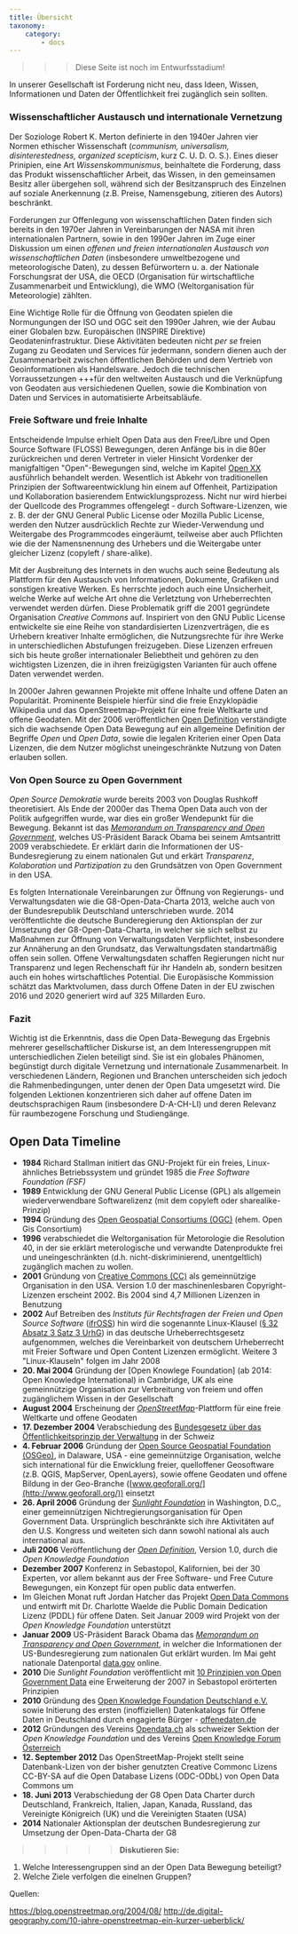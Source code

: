 ```yaml
---
title: Übersicht
taxonomy:
    category:
        - docs
---
```


>>> Diese Seite ist noch im Entwurfsstadium!

In unserer Gesellschaft ist Forderung nicht neu, dass Ideen, Wissen, Informationen und Daten der Öffentlichkeit frei zugänglich sein sollten.

### Wissenschaftlicher Austausch und internationale Vernetzung

Der Soziologe Robert K. Merton definierte in den 1940er Jahren vier Normen ethischer Wissenschaft (*communism, universalism, disinterestedness, organized scepticism*, kurz C. U. D. O. S.). Eines dieser Prinipien, eine Art *Wissenskommunismus*, beinhaltete die Forderung, dass das Produkt wissenschaftlicher Arbeit, das Wissen, in den gemeinsamen Besitz aller übergehen soll, während sich der Besitzanspruch des Einzelnen auf soziale Anerkennung (z.B. Preise, Namensgebung, zitieren des Autors) beschränkt.

Forderungen zur Offenlegung von wissenschaftlichen Daten finden sich bereits in den 1970er Jahren in Vereinbarungen der NASA mit ihren internationalen Partnern, sowie in den 1990er Jahren im Zuge einer Diskussion um einen *offenen und freien internationalen Austausch von wissenschaftlichen Daten* (insbesondere umweltbezogene und meteorologische Daten), zu dessen Befürwortern u. a. der Nationale Forschungsrat der USA, die OECD (Organisation für wirtschaftliche Zusammenarbeit und Entwicklung), die WMO (Weltorganisation für Meteorologie) zählten.

Eine Wichtige Rolle für die Öffnung von Geodaten spielen die Normungungen der ISO und OGC seit den 1990er Jahren, wie der Aubau einer Globalen bzw. Europäischen (INSPIRE Direktive) Geodateninfrastruktur. Diese Aktivitäten bedeuten nicht *per se* freien Zugang zu Geodaten und Services für jedermann, sondern dienen auch der Zusammenarbeit zwischen öffentlichen Behörden und dem Vertrieb von Geoinformationen als Handelsware. Jedoch die technischen Vorraussetzungen +++für den weltweiten Austausch und die Verknüpfung von Geodaten aus versichiedenen Quellen, sowie die Kombination von Daten und Services in automatisierte Arbeitsabläufe.

### Freie Software und freie Inhalte

Entscheidende Impulse erhielt Open Data aus den Free/Libre und Open Source Software (FLOSS) Bewegungen, deren Anfänge bis in die 80er zurückreichen und deren Vertreter in vieler Hinsicht Vordenker der manigfaltigen "Open"-Bewegungen sind, welche im Kapitel [Open XX](REF]) ausführlich behandelt werden. Wesentlich ist Abkehr von traditionellen Prinzipien der Softwareentwicklung hin einem auf Offenheit, Partizipation und Kollaboration basierendem Entwicklungsprozess. Nicht nur wird hierbei der Quellcode des Programmes offengelegt - durch Software-Lizenzen, wie z. B. der der GNU General Public License oder Mozilla Public License, werden den Nutzer ausdrücklich Rechte zur Wieder-Verwendung und Weitergabe des Programmcodes eingeräumt, teilweise aber auch Pflichten wie die der Namensnennung des Urhebers und die Weitergabe unter gleicher Lizenz (copyleft / share-alike).

Mit der Ausbreitung des Internets in den wuchs auch seine Bedeutung als Plattform für den Austausch von Informationen, Dokumente, Grafiken und sonstigen kreative Werken. Es herrschte jedoch auch eine Unsicherheit, welche Werke auf welche Art ohne die Verletztung von Urheberrechten verwendet werden dürfen. Diese Problematik griff die 2001 gegründete Organisation *Creative Commons* auf. Inspiriert von den GNU Public License entwickelte sie eine Reihe von standardisierten Lizenzverträgen, die es Urhebern kreativer Inhalte ermöglichen, die Nutzungsrechte für ihre Werke in unterschiedlichen Abstufungen freizugeben. Diese Lizenzen erfreuen sich bis heute großer internationaler Beliebtheit und gehören zu den wichtigsten Lizenzen, die in ihren freizügigsten Varianten für auch offene Daten verwendet werden.

In 2000er Jahren gewannen Projekte mit offene Inhalte und offene Daten an Popularität. Prominente Beispiele hierfür sind die freie Enzyklopädie Wikipedia und das OpenStreetmap-Projekt für eine freie Weltkarte und offene Geodaten. Mit der 2006 veröffentlichen [Open Definition](https://creativecommons.org/) verständigte sich die wachsende Open Data Bewegung auf ein allgemeine Definition der Begriffe *Open* und *Open Data*, sowie die legalen Kriterien einer Open Data Lizenzen, die dem Nutzer möglichst uneingeschränkte Nutzung von Daten erlauben sollen.

### Von Open Source zu Open Government

*Open Source Demokratie* wurde bereits 2003 von Douglas Rushkoff theoretisiert. Als Ende der 2000er das Thema Open Data auch von der Politik aufgegriffen wurde, war dies ein großer Wendepunkt für die Bewegung. Bekannt ist das *[Memorandum on Transparency and Open Government](https://obamawhitehouse.archives.gov/the-press-office/transparency-and-open-government)*, welches US-Präsident Barack Obama bei seinem Amtsantritt 2009 verabschiedete. Er erklärt darin die Informationen der US-Bundesregierung zu einem nationalen Gut und erkärt *Transparenz*, *Kolaboration* und *Partizipation* zu den Grundsätzen von Open Government in den USA.

Es folgten Internationale Vereinbarungen zur Öffnung von Regierungs- und Verwaltungsdaten wie die G8-Open-Data-Charta 2013, welche auch von der Bundesrepublik Deutschland unterschrieben wurde. 2014 veröffentlichte die deutsche Bunderegierung den Aktionsplan der zur Umsetzung der G8-Open-Data-Charta, in welcher sie sich selbst zu Maßnahmen zur Öffnung von Verwaltungsdaten Verpflichtet, insbesondere zur Annäherung an den Grundsatz, das Verwaltungsdaten standartmäßig offen sein sollen. Offene Verwaltungsdaten schaffen Regierungen nicht nur Transparenz und legen Rechenschaft für ihr Handeln ab, sondern besitzen auch ein hohes wirtschaftliches Potential. Die Europäsische Kommission schätzt das Marktvolumen, dass durch Offene Daten in der EU zwischen 2016 und 2020 generiert wird auf 325 Millarden Euro.

### Fazit
Wichtig ist die Erkenntnis, dass die Open Data-Bewegung das Ergebnis mehrerer gesellschaftlicher Diskurse ist, an dem Interessengruppen mit unterschiedlichen Zielen beteiligt sind. Sie ist ein globales Phänomen, begünstigt durch digitale Vernetzung und internationale Zusammenarbeit. In verschiedenen Ländern, Regionen und Branchen unterscheiden sich jedoch die Rahmenbedingungen, unter denen der Open Data umgesetzt wird. Die folgenden Lektionen konzentrieren sich daher auf offene Daten im deutschsprachigen Raum (insbesondere D-A-CH-LI) und deren Relevanz für raumbezogene Forschung und Studiengänge.

## Open Data Timeline


- **1984** Richard Stallman initiert das GNU-Projekt für ein freies, Linux-ähnliches Betriebssystem und gründet 1985 die *Free Software Foundation (FSF)*
- **1989** Entwicklung der GNU General Public License (GPL) als allgemein wiederverwendbare Softwarelizenz (mit dem copyleft oder sharealike-Prinzip)
- **1994**	Gründung des [Open Geospatial Consortiums (OGC)](http://www.opengeospatial.org/) (ehem. Open Gis Consortium)
- **1996** 	verabschiedet die Weltorganisation für Metorologie die Resolution 40, in der sie erklärt meterologische und verwandte Datenprodukte frei und uneingeschränkten (d.h. nicht-diskriminierend, unentgeltlich) zugänglich machen zu wollen.
- **2001**	Gründung von [Creative Commons (CC)](https://creativecommons.org/) als gemeinnützige Organisation in den USA. Version 1.0 der maschinenlesbaren Copyright-Lizenzen erscheint 2002. Bis 2004 sind 4,7 Millionen Lizenzen in Benutzung
- **2002** Auf Betreiben des *Instituts für Rechtsfragen der Freien und Open Source Software* ([ifrOSS](http://www.ifross.org)) hin wird die sogenannte Linux-Klausel ([§ 32 Absatz 3 Satz 3 UrhG](http://www.gesetze-im-internet.de/urhg/__32.html)) in das deutsche Urheberrechtsgesetz aufgenommen, welches die Vereinbarkeit von deutschem Urheberrecht mit Freier Software und Open Content Lizenzen ermöglicht. Weitere 3 "Linux-Klauseln" folgen im Jahr 2008
- **20. Mai 2004**	Gründung der [Open Knowlege Foundation] (ab 2014: Open Knowledge International) in Cambridge, UK als eine gemeinnützige Organisation zur Verbreitung von freiem und offen zugänglichem Wissen in der Gesellschaft
- **August 2004**	Erscheinung der *[OpenStreetMap](https://www.openstreetmap.org)*-Plattform für eine freie Weltkarte und offene Geodaten
- **17. Dezember 2004** Verabschiedung des [Bundesgesetz über das Öffentlichkeitsprinzip der Verwaltung](https://www.admin.ch/opc/de/classified-compilation/20022540/index.html) in der Schweiz
- **4. Februar 2006** Gründung der [Open Source Geospatial Foundation (OSGeo)](https://www.osgeo.org/), in Dalaware, USA - eine gemeinnützige Organisation, welche sich international für die Enwicklung freier, quelloffener Geosoftware (z.B. QGIS, MapServer, OpenLayers), sowie offene Geodaten und offene Bildung in der Geo-Branche ([www.geoforall.org/](http://www.geoforall.org/)) einsetzt
- **26. April 2006** Gründung der *[Sunlight Foundation](https://sunlightfoundation.com/)* in Washington, D.C,, einer gemeinnützigen Nichtregierungsorganisation für Open Government Data. Ursprünglich beschränkte sich ihre Aktivitäten auf den U.S. Kongress und weiteten sich dann sowohl national als auch international aus.
- **Juli 2006**	Veröffentlichung der *[Open Definition](https://opendefinition.org/)*, Version 1.0, durch die *Open Knowledge Foundation*
- **Dezember 2007** 	Konferenz in Sebastopol, Kalifornien, bei der 30 Experten, vor allem bekannt aus der Free Software- und Free Cuture Bewegungen, ein Konzept für open public data entwerfen.
- Im Gleichen Monat ruft Jordan Hatcher das Projekt [Open Data Commons](https://opendatacommons.org) und entwirft mit Dr. Charlotte Waelde die Public Domain Dedication Lizenz (PDDL) für offene Daten. Seit Januar 2009 wird Projekt von der *Open Knowledge Foundation* unterstützt
- **Januar 2009**	US-Präsident Barack Obama  das *[Memorandum on Transparency and Open Government](https://obamawhitehouse.archives.gov/the-press-office/transparency-and-open-government)*, in welcher die Informationen der US-Bundesregierung zum nationalen Gut erklärt wurden. Im Mai geht nationale Datenportal [data.gov](https://www.data.gov/blog/open-data-history) online.
- **2010** 	Die *Sunlight Foundation* veröffentlicht mit [10 Prinzipien von Open Government Data](https://sunlightfoundation.com/policy/documents/ten-open-data-principles/) eine Erweiterung der 2007 in Sebastopol erörterten Prinzipien
- **2010** 	Gründung des [Open Knowledge Foundation Deutschland e.V.](https://okfn.de/) sowie Initierung des ersten (inoffiziellen) Datenkatalogs für Offene Daten in Deutschland durch engagierte Bürger - [offenedaten.de](https://offenedaten.de)
- **2012** 	Gründungen des Vereins [Opendata.ch](https://opendata.ch/) als schweizer Sektion der *Open Knowledge Foundation* und des Vereins [Open Knowledge Forum Österreich](https://okfn.at/)
- **12. September 2012** Das OpenStreetMap-Projekt stellt seine Datenbank-Lizen von der bisher genutzten Creative Commonc Lizens CC-BY-SA auf die Open Database Lizens (ODC-ODbL) von Open Data Commons um
- **18. Juni 2013** 	Verabschiedung der G8 Open Data Charter durch Deutschland, Frankreich, Italien, Japan, Kanada, Russland, das Vereinigte Königreich (UK) und die Vereinigten Staaten (USA)
- **2014** 	Nationaler Aktionsplan der deutschen Bundesregierung zur Umsetzung der Open-Data-Charta der G8



>>>>> **Diskutieren Sie:**
1. Welche Interessengruppen sind an der Open Data Bewegung beteiligt?
2. Welche Ziele verfolgen die einelnen Gruppen?


Quellen:

https://blog.openstreetmap.org/2004/08/
http://de.digital-geography.com/10-jahre-openstreetmap-ein-kurzer-ueberblick/
